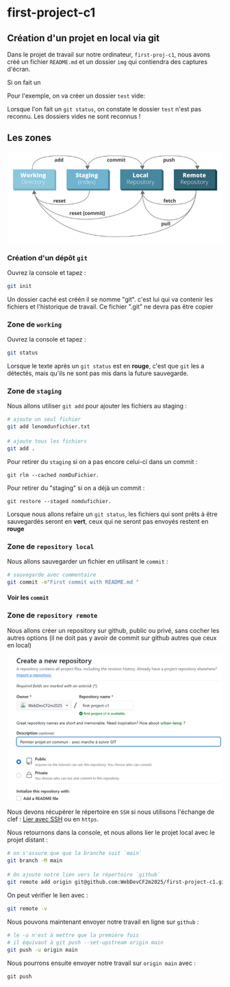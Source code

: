 # first-project-c1

## Création d'un projet en local via git

Dans le projet de travail sur notre ordinateur, `first-proj-c1`, nous avons créé un fichier `README.md` et un dossier `img` qui contiendra des captures d'écran.

Si on fait un 

Pour l'exemple, on va créer un dossier `test` vide:

Lorsque l'on fait un `git status`, on constate le dossier `test` n'est pas reconnu. Les dossiers vides ne sont reconnus !

## Les zones

![Zones](img/screenshot-github.com-2024.11.22-11_40_15.png)

### Création d'un dépôt `git` 

Ouvrez la console et tapez :

```bash
git init
```
Un dossier caché est créén il se nomme "git". c'est lui qui va contenir les fichiers et l'historique de travail. Ce fichier ".git"  ne devra pas être copier 

### Zone de `working`

Ouvrez la console et tapez :

```bash
git status
```

Lorsque le texte après un `git status` est en **rouge**, c'est que `git` les a détectés, mais qu'ils ne sont pas mis dans la future sauvegarde.

### Zone de `staging`

Nous allons utiliser `git add` pour ajouter les fichiers au staging :

```bash
# ajoute un seul fichier
git add lenomdunfichier.txt

# ajoute tous les fichiers
git add .
```

Pour retirer du `staging` si on a pas encore celui-ci dans un commit :
	
	git rlm --cached nomDuFichier.

Pour retirer du "staging" si on a déjà un commit :

	git restore --staged nomdufichier.


Lorsque nous allons refaire un `git status`, les fichiers qui sont prêts à être sauvegardés seront en **vert**, ceux qui ne seront pas envoyés restent en **rouge**


### Zone de `repository local`

Nous allons sauvegarder un fichier en utilisant le `commit` :
 
```bash
# sauvegarde avec commentaire
git commit -m"First commit with README.md "
```
#### Voir les `commit`

### Zone de `repository remote`

Nous allons créer un repository sur github, public ou privé, sans cocher les autres options (il ne doit pas y avoir de commit sur github autres que ceux en local)

![création d'un répertoire](img/screenshot-github.com-2024.11.22-09_58_09.png)

Nous devons récupérer le répertoire en `SSH` si nous utilisons l'échange de clef : [Lier avec SSH](https://github.com/WebDevCF2m/prefo-git-c1?tab=readme-ov-file#lier-votre-compte-et-votre-pc) ou en `https`.

Nous retournons dans la console, et nous allons lier le projet local avec le projet distant : 

```bash
# on s'assure que que la branche soit `main`
git branch -M main

# On ajoute notre lien vers le répertoire `github`
git remote add origin git@github.com:WebDevCF2m2025/first-project-c1.git
```

On peut vérifier le lien avec : 

```bash
git remote -v 
```

Nous pouvons maintenant envoyer notre travail en ligne sur `github` : 

```bash
# le -u n'est à mettre que la première fois
# il équivaut à git push --set-upstream origin main
git push -u origin main
```

Nous pourrons ensuite envoyer notre travail sur `origin main` avec :

	git push


